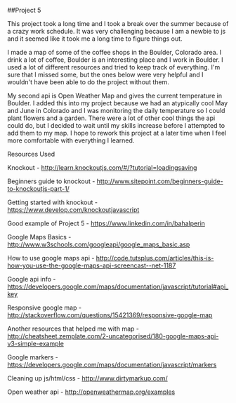 ##Project 5

This project took a long time and I took a break over the summer because of a crazy work schedule.  It was very challenging because I am a newbie to js and it seemed like it took me a long time to figure things out.  

I made a map of some of the coffee shops in the Boulder, Colorado area.  I drink a lot of coffee, Boulder is an interesting place and I work in Boulder.  I used a lot of different resources and tried to keep track of everything.  I'm sure that I missed some, but the ones below were very helpful and I wouldn't have been able to do the project without them.  

My second api is Open Weather Map and gives the current temperature in Boulder.  I added this into my project because we had an atypically cool May and June in Colorado and I was monitoring the daily temperature so I could plant flowers and a garden.  There were a lot of other cool things the api could do, but I decided to wait until my skills increase before I attempted to add them to my map.  I hope to rework this project at a later time when I feel more comfortable with everything I learned.  

Resources Used

Knockout - http://learn.knockoutjs.com/#/?tutorial=loadingsaving

Beginners guide to knockout - http://www.sitepoint.com/beginners-guide-to-knockoutjs-part-1/

Getting started with knockout - https://www.develop.com/knockoutjavascript

Good example of Project 5 - https://www.linkedin.com/in/bahalperin

Google Maps Basics - http://www.w3schools.com/googleapi/google_maps_basic.asp

How to use google maps api - http://code.tutsplus.com/articles/this-is-how-you-use-the-google-maps-api-screencast--net-1187

Google api info - https://developers.google.com/maps/documentation/javascript/tutorial#api_key

Responsive google map - http://stackoverflow.com/questions/15421369/responsive-google-map

Another resources that helped me with map - http://cheatsheet.zemplate.com/2-uncategorised/180-google-maps-api-v3-simple-example

Google markers - https://developers.google.com/maps/documentation/javascript/markers

Cleaning up js/html/css - http://www.dirtymarkup.com/

Open weather api - http://openweathermap.org/examples


